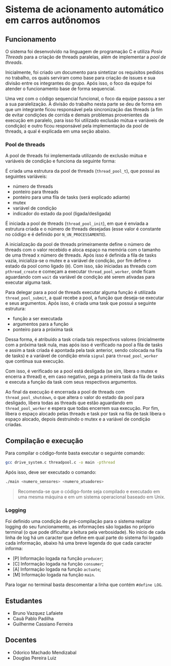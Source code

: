 # Sistema de acionamento automático em carros autônomos

## Funcionamento

O sistema foi desenvolvido na linguagem de programação C e utiliza _Posix Threads_ para a criação de threads paralelas, além de implementar a _pool de threads_.

Inicialmente, foi criado um documento para sintetizar os requisitos pedidos no trabalho, os quais serviram como base para criação de issues e sua divisão entre os integrantes do grupo. Após isso, o foco da equipe foi atender o funcionamento base de forma sequencial.

Uma vez com o código sequencial funcional, o foco da equipe passou a ser a sua paralelização. A divisão do trabalho nesta parte se deu de forma em que um integrante ficou responsável pela sincronização das threads (a fim de evitar condições de corrida e demais problemas provenientes da execução em paralelo, para isso foi utilizado exclusão mútua e variáveis de condição) e outro ficou responsável pela implementação da pool de threads, a qual é explicada em uma seção abaixo.

### Pool de threads

A pool de threads foi implementada utilizando de exclusão mútua e variáveis de condição e funciona da seguinte forma:

É criada uma estrutura da pool de threads (`thread_pool_t`), que possui as seguintes variáveis:
  - número de threads
  - ponteiro para threads
  - ponteiro para uma fila de tasks (será explicado adiante)
  - mutex
  - variável de condição
  - indicador do estado da pool (ligada/desligada)

É iniciada a pool de threads (`thread_pool_init`), em que é enviada a estrutura criada e o número de threads desejadas (esse valor é constante no código e é definido por `N_UN_PROCESSAMENTO`).
    
A inicialização da pool de threads primeiramente define o número de threads com o valor recebido e aloca espaço na memória com o tamanho de uma thread x número de threads. Após isso é definida a fila de tasks vazia, inicializa-se o mutex e a variável de condição, por fim define o estado da pool como ligado (`0`). Com isso, são iniciadas as threads com `pthread_create` e começam a executar `thread_pool_worker`, onde ficam aguardando com `wait` da variável de condição até serem ativadas para executar alguma task.

Para delegar para a pool de threads executar alguma função é utilizada `thread_pool_submit`, a qual recebe a pool, a função que deseja-se executar e seus argumentos. Após isso, é criada uma task que possui a seguinte estrutura:
  - função a ser executada
  - argumentos para a função
  - ponteiro para a próxima task

Dessa forma, é atribuído a task criada tais respectivos valores (inicialmente com a próxima task nula, mas após isso é verificado na pool a fila de tasks e assim a task criada é apontada pela task anterior, sendo colocada na fila de tasks) e a variável de condição envia `signal` para `thread_pool_worker` que continua sua execução.

Com isso, é verificado se a pool está desligada (se sim, libera o mutex e encerra a thread) e, em caso negativo, pega a primeira task da fila de tasks e executa a função da task com seus respectivos argumentos.

Ao final da execução é encerrada a pool de threads com `thread_pool_shutdown`, o que altera o valor do estado da pool para desligado, libera todas as threads que estão aguardando em `thread_pool_worker` e espera que todas encerrem sua execução. Por fim, libera o espaço alocado pelas threads e task por task na fila de task libera o espaço alocado, depois destruindo o mutex e a variável de condição criadas.

## Compilação e execução

Para compilar o código-fonte basta executar o seguinte comando:

```bash
gcc drive_system.c threadpool.c -o main -pthread
```

Após isso, deve ser executado o comando:

```bash
./main <numero_sensores> <numero_atuadores>
```

> Recomenda-se que o código-fonte seja compilado e executado em uma mesma máquina e em um sistema operacional baseado em Unix.

### Logging

Foi definido uma condição de pré-compilação para o sistema realizar logging do seu funcionamento, as informações são logadas no próprio terminal (o que pode dificultar a leitura pela verbosidade). No início de cada linha de log há um caracter que define em qual parte do sistema foi logado cada informação, abaixo há uma breve legenda do que cada caracter informa:

- [P] Informação logada na função `producer`;
- [C] Informação logada na função `consumer`;
- [A] Informação logada na função `actuate`;
- [M] Informação logada na função `main`.

Para logar no terminal basta descomentar a linha que contém `#define LOG`.

## Estudantes

- Bruno Vazquez Lafaiete
- Cauã Pablo Padilha
- Guilherme Cassiano Ferreira

## Docentes

- Odorico Machado Mendizabal
- Douglas Pereira Luiz
